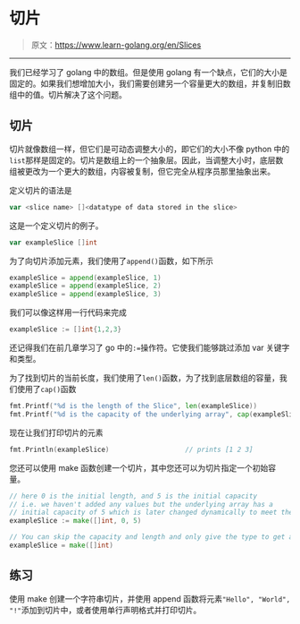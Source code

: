 # 切片

> 原文：<https://www.learn-golang.org/en/Slices>

* * *

我们已经学习了 golang 中的数组。但是使用 golang 有一个缺点，它们的大小是固定的。如果我们想增加大小，我们需要创建另一个容量更大的数组，并复制旧数组中的值。切片解决了这个问题。

## 切片

切片就像数组一样，但它们是可动态调整大小的，即它们的大小不像 python 中的`list`那样是固定的。切片是数组上的一个抽象层。因此，当调整大小时，底层数组被更改为一个更大的数组，内容被复制，但它完全从程序员那里抽象出来。

定义切片的语法是

```go
var <slice name> []<datatype of data stored in the slice> 
```

这是一个定义切片的例子。

```go
var exampleSlice []int 
```

为了向切片添加元素，我们使用了`append()`函数，如下所示

```go
exampleSlice = append(exampleSlice, 1)
exampleSlice = append(exampleSlice, 2)
exampleSlice = append(exampleSlice, 3) 
```

我们可以像这样用一行代码来完成

```go
exampleSlice := []int{1,2,3} 
```

还记得我们在前几章学习了 go 中的`:=`操作符。它使我们能够跳过添加 var 关键字和类型。

为了找到切片的当前长度，我们使用了`len()`函数，为了找到底层数组的容量，我们使用了`cap()`函数

```go
fmt.Printf("%d is the length of the Slice", len(exampleSlice))              // prints 3
fmt.Printf("%d is the capacity of the underlying array", cap(exampleSlice)) 
```

现在让我们打印切片的元素

```go
fmt.Println(exampleSlice)                   // prints [1 2 3] 
```

您还可以使用 make 函数创建一个切片，其中您还可以为切片指定一个初始容量。

```go
// here 0 is the initial length, and 5 is the initial capacity 
// i.e. we haven't added any values but the underlying array has a 
// initial capacity of 5 which is later changed dynamically to meet the requirement
exampleSlice := make([]int, 0, 5)

// You can skip the capacity and length and only give the type to get an empty slice
exampleSlice = make([]int) 
```

## 练习

使用 make 创建一个字符串切片，并使用 append 函数将元素`"Hello", "World", "!"`添加到切片中，或者使用单行声明格式并打印切片。
